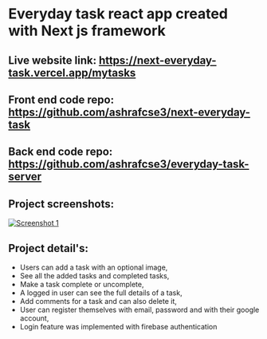 # Everyday task react app created with Next js framework

## Live website link: https://next-everyday-task.vercel.app/mytasks
## Front end code repo: https://github.com/ashrafcse3/next-everyday-task
## Back end code repo: https://github.com/ashrafcse3/everyday-task-server

## Project screenshots:
[![Screenshot 1](https://i.ibb.co/KFf2P54/Screenshot-2023-01-07-at-12-00-17-pm.png)](https://i.ibb.co/6gTHMy9/Screenshot-2023-01-07-at-12-00-17-pm.png)

## Project detail's: 
* Users can add a task with an optional image, 
* See all the added tasks and completed tasks,
* Make a task complete or uncomplete, 
* A logged in user can see the full details of a task, 
* Add comments for a task and can also delete it, 
* User can register themselves with email, password and with their google account, 
* Login feature was implemented with firebase authentication